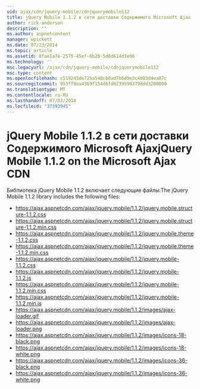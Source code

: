 ```yaml
---
uid: ajax/cdn/jquery-mobile/cdnjquerymobile112
title: jQuery Mobile 1.1.2 в сети доставки Содержимого Microsoft Ajax | Документация Майкрософт
author: rick-anderson
description: ''
ms.author: aspnetcontent
manager: wpickett
ms.date: 07/23/2014
ms.topic: article
ms.assetid: 8fae1a7e-2575-45ef-8b20-5d8d614d3e96
ms.technology: ''
msc.legacyurl: /ajax/cdn/jquery-mobile/cdnjquerymobile112
msc.type: content
ms.openlocfilehash: c519245de725a548cb0ad7b6d9e3c4003d4ea87c
ms.sourcegitcommit: 953ff9ea4369f154d6fd0239599279ddd3280009
ms.translationtype: MT
ms.contentlocale: ru-RU
ms.lasthandoff: 07/03/2018
ms.locfileid: "37393945"
---
```

<a name="jquery-mobile-112-on-the-microsoft-ajax-cdn"></a><span data-ttu-id="ee67b-102">jQuery Mobile 1.1.2 в сети доставки Содержимого Microsoft Ajax</span><span class="sxs-lookup"><span data-stu-id="ee67b-102">jQuery Mobile 1.1.2 on the Microsoft Ajax CDN</span></span>
====================
<span data-ttu-id="ee67b-103">Библиотека jQuery Mobile 1.1.2 включает следующие файлы:</span><span class="sxs-lookup"><span data-stu-id="ee67b-103">The jQuery Mobile 1.1.2 library includes the following files:</span></span>

- https://ajax.aspnetcdn.com/ajax/jquery.mobile/1.1.2/jquery.mobile.structure-1.1.2.css
- https://ajax.aspnetcdn.com/ajax/jquery.mobile/1.1.2/jquery.mobile.structure-1.1.2.min.css
- https://ajax.aspnetcdn.com/ajax/jquery.mobile/1.1.2/jquery.mobile.theme-1.1.2.css
- https://ajax.aspnetcdn.com/ajax/jquery.mobile/1.1.2/jquery.mobile.theme-1.1.2.min.css
- https://ajax.aspnetcdn.com/ajax/jquery.mobile/1.1.2/jquery.mobile-1.1.2.css
- https://ajax.aspnetcdn.com/ajax/jquery.mobile/1.1.2/jquery.mobile-1.1.2.js
- https://ajax.aspnetcdn.com/ajax/jquery.mobile/1.1.2/jquery.mobile-1.1.2.min.css
- https://ajax.aspnetcdn.com/ajax/jquery.mobile/1.1.2/jquery.mobile-1.1.2.min.js
- https://ajax.aspnetcdn.com/ajax/jquery.mobile/1.1.2/images/ajax-loader.gif
- https://ajax.aspnetcdn.com/ajax/jquery.mobile/1.1.2/images/ajax-loader.png
- https://ajax.aspnetcdn.com/ajax/jquery.mobile/1.1.2/images/icons-18-black.png
- https://ajax.aspnetcdn.com/ajax/jquery.mobile/1.1.2/images/icons-18-white.png
- https://ajax.aspnetcdn.com/ajax/jquery.mobile/1.1.2/images/icons-36-black.png
- https://ajax.aspnetcdn.com/ajax/jquery.mobile/1.1.2/images/icons-36-white.png
